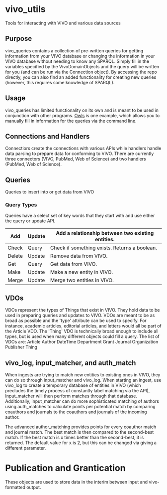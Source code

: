 # vivo_utils
Tools for interacting with VIVO and various data sources

## Purpose
vivo_queries contains a collection of pre-written queries for getting information from your VIVO database or changing the information in your VIVO database without needing to know any SPARQL. Simply fill in the variables specified by the VivoDomainObjects and the query will be written for you (and can be run via the Connection object). By accessing the repo directly, you can also find an added functionality for creating new queries (however, this requires some knowledge of SPARQL).

## Usage
vivo_queries has limited functionality on its own and is meant to be used in conjunction with other programs. [Owls](https://github.com/naomidb/owl-post) is one example, which allows you to manually fill in information for the queries via the command line.

## Connections and Handlers
Connectiors create the connections with various APIs while handlers handle data parsing to prepare data for conforming to VIVO. There are currently three connectors (VIVO, PubMed, Web of Science) and two handlers (PubMed, Web of Science).

## Queries
Queries to insert into or get data from VIVO

### Query Types
Queries have a select set of key words that they start with and use either the query or update API.

| Add    | Update | Add a relationship between two existing entities. |
|--------|--------|---------------------------------------------------|
| Check  | Query  | Check if something exists. Returns a boolean.     |
| Delete | Update | Remove data from VIVO.                            |
| Get    | Query  | Get data from VIVO.                               |
| Make   | Update | Make a new entity in VIVO.                        |
| Merge  | Update | Merge two entities in VIVO.                       |

## VDOs
VDOs represent the types of Things that exist in VIVO. They hold data to be used in preparing queries and updates to VIVO. VDOs are meant to be as broad as possible and the 'type' attribute can be used to specify. For instance, academic articles, editorial articles, and letters would all be part of the Article VDO. The 'Thing' VDO is technically broad enough to include all types, but is used when many different objects could fill a query. The list of VDOs are:
Article
Author
DateTime
Department
Grant
Journal
Organization
Publisher
Thing

## vivo_log, input_matcher, and auth_match
When ingests are trying to match new entities to existing ones in VIVO, they can do so through input_matcher and vivo_log. When starting an ingest, use vivo_log to create a temporary database of entities in VIVO (which precludes the timely process of constantly label matching via the API), Input_matcher will then perform matches through that database. Additionally, input_matcher can do more sophisticated matching of authors using auth_matches to calculate points per potential match by comparing coauthors and journals to the coauthors and journals of the incoming author.

The advanced author_matching provides points for every coauthor match and journal match. The best match is then compared to the second-best match. If the best match is x times better than the second-best, it is returned. The default value for x is 2, but this can be changed via giving a different parameter.

# Publication and Grantication
These objects are used to store data in the interim between input and vivo-formatted output.